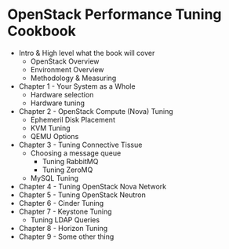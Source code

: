 # OpenStack Performance Tuning Cookbook

- Intro & High level what the book will cover
    - OpenStack Overview
    - Environment Overview
    - Methodology & Measuring
- Chapter 1 - Your System as a Whole
    + Hardware selection
    + Hardware tuning
- Chapter 2 - OpenStack Compute (Nova) Tuning
    + Ephemeril Disk Placement
    + KVM Tuning
    + QEMU Options
- Chapter 3 - Tuning Connective Tissue
    + Choosing a message queue
        * Tuning RabbitMQ
        * Tuning ZeroMQ
    + MySQL Tuning
- Chapter 4 - Tuning OpenStack Nova Network
- Chapter 5 - Tuning OpenStack Neutron
- Chapter 6 - Cinder Tuning
- Chapter 7 - Keystone Tuning
    + Tuning LDAP Queries
- Chapter 8 - Horizon Tuning
- Chapter 9 - Some other thing